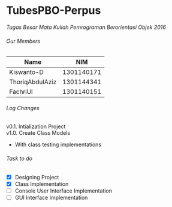 # TubesPBO-Perpus
*Tugas Besar Mata Kuliah Pemrograman Berorientasi Objek 2016*

###### Our Members
| Name              | NIM           |
| ----------------- |:-------------:|
| Kiswanto-D    	| 1301140171    |
| ThoriqAbdulAziz   | 1301144341    |
| FachriUl	    	| 1301140151    |

###### Log Changes
v0.1. Intialization Project <br />
v1.0. Create Class Models 
  * With class testing implementations

###### Task to do
- [x] Designing Project
- [x] Class Implementation
- [ ] Console User Interface Implementation
- [ ] GUI Interface Implementation
